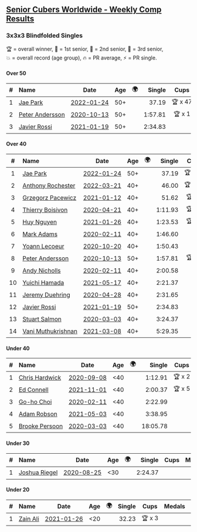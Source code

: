<style>table {white-space: nowrap;}</style>
<link rel="stylesheet" type="text/css" href="/scw-comp/css/flags.css" />

## [Senior Cubers Worldwide - Weekly Comp Results](/scw-comp/results/)
### 3x3x3 Blindfolded Singles

<span style="white-space: nowrap;">🏆 = overall winner</span>, <span style="white-space: nowrap;">🥇 = 1st senior</span>, <span style="white-space: nowrap;">🥈 = 2nd senior</span>, <span style="white-space: nowrap;">🥉 = 3rd senior</span>, <span style="white-space: nowrap;">💥 = overall record (age group)</span>, <span style="white-space: nowrap;">🔥 = PR average</span>, <span style="white-space: nowrap;">⚡ = PR single</span>.

#### Over 50

| # | Name | Date | Age | 🌍 | Single | Cups | Medals | Achievements | Video |
| :--: | :-- | :--: | :--: | :--: | --: | :--: | :-- | :-- | :-- |
| 1 | [Jae Park](../../persons/jae_park/333bf.md) | [2022-01-24](../../results/2022-01-24/333bf.md) | 50+ | <i class="flag flag-US" /> | 37.19 | 🏆 x 47 | 🥇 x 50, 🥈 x 1 | 💥 x 12, 🔥 x 3, ⚡ x 10 | [Desktop](https://www.facebook.com/events/350888393264963/permalink/354157772938025) / [Mobile](https://m.facebook.com/events/350888393264963?view=permalink&id=354157772938025) |
| 2 | [Peter Andersson](../../persons/peter_andersson/333bf.md) | [2020-10-13](../../results/2020-10-13/333bf.md) | 50+ | <i class="flag flag-SE" /> | 1:57.81 | 🏆 x 1 | 🥇 x 2, 🥈 x 5, 🥉 x 5 | 💥 x 6, 🔥 x 1, ⚡ x 5 | [Desktop](https://www.facebook.com/events/773544990104744/permalink/775660216559888) / [Mobile](https://m.facebook.com/events/773544990104744?view=permalink&id=775660216559888) |
| 3 | [Javier Rossi](../../persons/javier_rossi/333bf.md) | [2021-01-19](../../results/2021-01-19/333bf.md) | 50+ | <i class="flag flag-AR" /> | 2:34.83 |  | 🥇 x 1, 🥈 x 2, 🥉 x 7 | 🔥 x 2, ⚡ x 5 | [Desktop](https://www.facebook.com/100000123498724/videos/4282451065102301) / [Mobile](https://m.facebook.com/100000123498724/videos/4282451065102301) |

#### Over 40

| # | Name | Date | Age | 🌍 | Single | Cups | Medals | Achievements | Video |
| :--: | :-- | :--: | :--: | :--: | --: | :--: | :-- | :-- | :-- |
| 1 | [Jae Park](../../persons/jae_park/333bf.md) | [2022-01-24](../../results/2022-01-24/333bf.md) | 50+ | <i class="flag flag-US" /> | 37.19 | 🏆 x 47 | 🥇 x 50, 🥈 x 1 | 💥 x 12, 🔥 x 3, ⚡ x 10 | [Desktop](https://www.facebook.com/events/350888393264963/permalink/354157772938025) / [Mobile](https://m.facebook.com/events/350888393264963?view=permalink&id=354157772938025) |
| 2 | [Anthony Rochester](../../persons/anthony_rochester/333bf.md) | [2022-03-21](../../results/2022-03-21/333bf.md) | 40+ | <i class="flag flag-AU" /> | 46.00 | 🏆 x 12 | 🥇 x 13, 🥈 x 18, 🥉 x 8 | 🔥 x 2, ⚡ x 6 | [Desktop](https://www.facebook.com/events/7126263474113913/permalink/7144035605670033) / [Mobile](https://m.facebook.com/events/7126263474113913?view=permalink&id=7144035605670033) |
| 3 | [Grzegorz Pacewicz](../../persons/grzegorz_pacewicz/333bf.md) | [2021-01-12](../../results/2021-01-12/333bf.md) | 40+ | <i class="flag flag-PL" /> | 51.62 | 🏆 x 7 | 🥇 x 7, 🥈 x 11, 🥉 x 3 | 🔥 x 2, ⚡ x 5 | [Desktop](https://www.facebook.com/events/290317685967985/permalink/290420032624417) / [Mobile](https://m.facebook.com/events/290317685967985?view=permalink&id=290420032624417) |
| 4 | [Thierry Boisivon](../../persons/thierry_boisivon/333bf.md) | [2020-04-21](../../results/2020-04-21/333bf.md) | 40+ | <i class="flag flag-FR" /> | 1:11.93 | 🏆 x 3 | 🥇 x 3, 🥈 x 9, 🥉 x 4 | 🔥 x 3, ⚡ x 2 | [Desktop](https://www.facebook.com/events/1312095715657208/permalink/1316281738571939) / [Mobile](https://m.facebook.com/events/1312095715657208?view=permalink&id=1316281738571939) |
| 5 | [Huy Nguyen](../../persons/huy_nguyen/333bf.md) | [2021-01-26](../../results/2021-01-26/333bf.md) | 40+ | <i class="flag flag-CA" /> | 1:23.53 | 🏆 x 3 | 🥇 x 3, 🥈 x 15, 🥉 x 14 | 🔥 x 7, ⚡ x 6 | [Desktop](https://www.facebook.com/events/712047552829208/permalink/715547882479175) / [Mobile](https://m.facebook.com/events/712047552829208?view=permalink&id=715547882479175) |
| 6 | [Mark Adams](../../persons/mark_adams/333bf.md) | [2020-02-11](../../results/2020-02-11/333bf.md) | 40+ | <i class="flag flag-GB" /> | 1:46.60 |  | 🥉 x 1 | ⚡ x 1 | [Desktop](https://www.facebook.com/events/173728187264773/permalink/176409236996668) / [Mobile](https://m.facebook.com/events/173728187264773?view=permalink&id=176409236996668) |
| 7 | [Yoann Lecoeur](../../persons/yoann_lecoeur/333bf.md) | [2020-10-20](../../results/2020-10-20/333bf.md) | 40+ | <i class="flag flag-FR" /> | 1:50.43 |  | 🥈 x 1, 🥉 x 1 | 🔥 x 1, ⚡ x 3 | [Desktop](https://www.facebook.com/events/365280181488304/permalink/369891551027167) / [Mobile](https://m.facebook.com/events/365280181488304?view=permalink&id=369891551027167) |
| 8 | [Peter Andersson](../../persons/peter_andersson/333bf.md) | [2020-10-13](../../results/2020-10-13/333bf.md) | 50+ | <i class="flag flag-SE" /> | 1:57.81 | 🏆 x 1 | 🥇 x 2, 🥈 x 5, 🥉 x 5 | 💥 x 6, 🔥 x 1, ⚡ x 5 | [Desktop](https://www.facebook.com/events/773544990104744/permalink/775660216559888) / [Mobile](https://m.facebook.com/events/773544990104744?view=permalink&id=775660216559888) |
| 9 | [Andy Nicholls](../../persons/andy_nicholls/333bf.md) | [2020-02-11](../../results/2020-02-11/333bf.md) | 40+ | <i class="flag flag-GB" /> | 2:00.58 |  | 🥈 x 2, 🥉 x 2 | 🔥 x 1, ⚡ x 1 | [Desktop](https://www.facebook.com/events/173728187264773/permalink/174217337215858) / [Mobile](https://m.facebook.com/events/173728187264773?view=permalink&id=174217337215858) |
| 10 | [Yuichi Hamada](../../persons/yuichi_hamada/333bf.md) | [2021-05-17](../../results/2021-05-17/333bf.md) | 40+ | <i class="flag flag-JP" /> | 2:21.37 |  | 🥉 x 1 | ⚡ x 1 | [Desktop](https://www.facebook.com/1849183990/videos/10215416741612270) / [Mobile](https://m.facebook.com/1849183990/videos/10215416741612270) |
| 11 | [Jeremy Duehring](../../persons/jeremy_duehring/333bf.md) | [2020-04-28](../../results/2020-04-28/333bf.md) | 40+ | <i class="flag flag-US" /> | 2:31.65 |  | 🥉 x 1 | ⚡ x 3 | [Desktop](https://www.facebook.com/events/534758690547855/permalink/538273463529711) / [Mobile](https://m.facebook.com/events/534758690547855?view=permalink&id=538273463529711) |
| 12 | [Javier Rossi](../../persons/javier_rossi/333bf.md) | [2021-01-19](../../results/2021-01-19/333bf.md) | 50+ | <i class="flag flag-AR" /> | 2:34.83 |  | 🥇 x 1, 🥈 x 2, 🥉 x 7 | 🔥 x 2, ⚡ x 5 | [Desktop](https://www.facebook.com/100000123498724/videos/4282451065102301) / [Mobile](https://m.facebook.com/100000123498724/videos/4282451065102301) |
| 13 | [Stuart Salmon](../../persons/stuart_salmon/333bf.md) | [2020-03-03](../../results/2020-03-03/333bf.md) | 40+ | <i class="flag flag-GB" /> | 3:24.37 |  |  | ⚡ x 1 | [Desktop](https://www.facebook.com/events/186820176097844/permalink/188740669239128) / [Mobile](https://m.facebook.com/events/186820176097844?view=permalink&id=188740669239128) |
| 14 | [Vani Muthukrishnan](../../persons/vani_muthukrishnan/333bf.md) | [2021-03-08](../../results/2021-03-08/333bf.md) | 40+ | <i class="flag flag-IN" /> | 5:29.35 |  |  | ⚡ x 1 | [Desktop](https://www.facebook.com/events/903760307058858/permalink/906421063459449) / [Mobile](https://m.facebook.com/events/903760307058858?view=permalink&id=906421063459449) |

#### Under 40

| # | Name | Date | Age | 🌍 | Single | Cups | Medals | Achievements | Video |
| :--: | :-- | :--: | :--: | :--: | --: | :--: | :-- | :-- | :-- |
| 1 | [Chris Hardwick](../../persons/chris_hardwick/333bf.md) | [2020-09-08](../../results/2020-09-08/333bf.md) | <40 | <i class="flag flag-US" /> | 1:12.91 | 🏆 x 2 |  | 🔥 x 6, ⚡ x 6 | [Desktop](https://www.facebook.com/events/255657718878285/permalink/257066415404082) / [Mobile](https://m.facebook.com/events/255657718878285?view=permalink&id=257066415404082) |
| 2 | [Ed Connell](../../persons/ed_connell/333bf.md) | [2021-11-01](../../results/2021-11-01/333bf.md) | <40 | <i class="flag flag-IE" /> | 2:00.37 | 🏆 x 5 |  | 🔥 x 4, ⚡ x 8 | [Desktop](https://www.facebook.com/events/1032479114251866/permalink/1036065803893197) / [Mobile](https://m.facebook.com/events/1032479114251866?view=permalink&id=1036065803893197) |
| 3 | [Go-ho Choi](../../persons/go_ho_choi/333bf.md) | [2020-02-11](../../results/2020-02-11/333bf.md) | <40 | <i class="flag flag-KR" /> | 2:22.99 |  |  | ⚡ x 1 | |
| 4 | [Adam Robson](../../persons/adam_robson/333bf.md) | [2021-05-03](../../results/2021-05-03/333bf.md) | <40 | <i class="flag flag-GB" /> | 3:38.95 |  |  | ⚡ x 1 | [Desktop](https://www.facebook.com/100005428097972/videos/1647281565462764) / [Mobile](https://m.facebook.com/100005428097972/videos/1647281565462764) |
| 5 | [Brooke Persoon](../../persons/brooke_persoon/333bf.md) | [2020-03-03](../../results/2020-03-03/333bf.md) | <40 | <i class="flag flag-US" /> | 18:05.78 |  |  | ⚡ x 1 | [Desktop](https://www.facebook.com/events/186820176097844/permalink/191609515618910) / [Mobile](https://m.facebook.com/events/186820176097844?view=permalink&id=191609515618910) |

#### Under 30

| # | Name | Date | Age | 🌍 | Single | Cups | Medals | Achievements | Video |
| :--: | :-- | :--: | :--: | :--: | --: | :--: | :-- | :-- | :-- |
| 1 | [Joshua Riegel](../../persons/joshua_riegel/333bf.md) | [2020-08-25](../../results/2020-08-25/333bf.md) | <30 | <i class="flag flag-US" /> | 2:24.37 |  |  | 🔥 x 1, ⚡ x 6 | [Desktop](https://www.facebook.com/events/2697073243839990/permalink/2703062579907723) / [Mobile](https://m.facebook.com/events/2697073243839990?view=permalink&id=2703062579907723) |

#### Under 20

| # | Name | Date | Age | 🌍 | Single | Cups | Medals | Achievements | Video |
| :--: | :-- | :--: | :--: | :--: | --: | :--: | :-- | :-- | :-- |
| 1 | [Zain Ali](../../persons/zain_ali/333bf.md) | [2021-01-26](../../results/2021-01-26/333bf.md) | <20 | <i class="flag flag-IN" /> | 32.23 | 🏆 x 3 |  | 💥 x 2, 🔥 x 1, ⚡ x 3 | [Desktop](https://www.facebook.com/100050006134092/videos/237332074610329) / [Mobile](https://m.facebook.com/100050006134092/videos/237332074610329) |


<!-- Global site tag (gtag.js) - Google Analytics -->
<script async src="https://www.googletagmanager.com/gtag/js?id=UA-86348435-3"></script>
<script>window.dataLayer = window.dataLayer || []; function gtag() {dataLayer.push(arguments);} gtag('js', new Date()); gtag('config', 'UA-86348435-3');</script>
